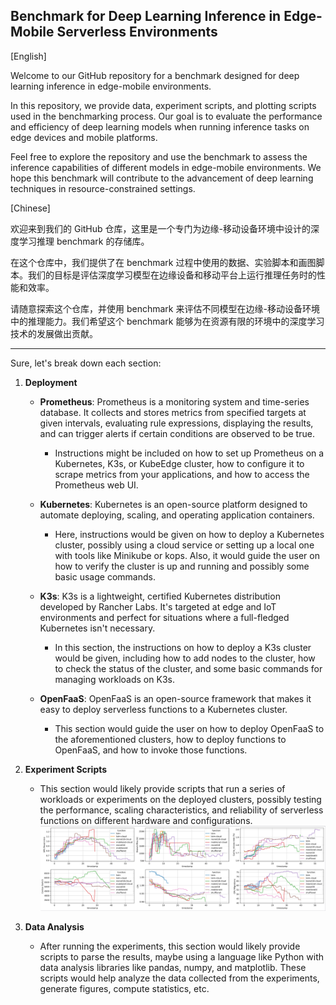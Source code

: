 ## Benchmark for Deep Learning Inference in Edge-Mobile Serverless Environments

[English]

Welcome to our GitHub repository for a benchmark designed for deep learning inference in edge-mobile environments. 

In this repository, we provide data, experiment scripts, and plotting scripts used in the benchmarking process. Our goal is to evaluate the performance and efficiency of deep learning models when running inference tasks on edge devices and mobile platforms. 

Feel free to explore the repository and use the benchmark to assess the inference capabilities of different models in edge-mobile environments. We hope this benchmark will contribute to the advancement of deep learning techniques in resource-constrained settings.

[Chinese]

欢迎来到我们的 GitHub 仓库，这里是一个专门为边缘-移动设备环境中设计的深度学习推理 benchmark 的存储库。

在这个仓库中，我们提供了在 benchmark 过程中使用的数据、实验脚本和画图脚本。我们的目标是评估深度学习模型在边缘设备和移动平台上运行推理任务时的性能和效率。

请随意探索这个仓库，并使用 benchmark 来评估不同模型在边缘-移动设备环境中的推理能力。我们希望这个 benchmark 能够为在资源有限的环境中的深度学习技术的发展做出贡献。

---

Sure, let's break down each section:

1. **Deployment**
    - **Prometheus**: Prometheus is a monitoring system and time-series database. It collects and stores metrics from specified targets at given intervals, evaluating rule expressions, displaying the results, and can trigger alerts if certain conditions are observed to be true.
        - Instructions might be included on how to set up Prometheus on a Kubernetes, K3s, or KubeEdge cluster, how to configure it to scrape metrics from your applications, and how to access the Prometheus web UI.
    
    - **Kubernetes**: Kubernetes is an open-source platform designed to automate deploying, scaling, and operating application containers. 
        - Here, instructions would be given on how to deploy a Kubernetes cluster, possibly using a cloud service or setting up a local one with tools like Minikube or kops. Also, it would guide the user on how to verify the cluster is up and running and possibly some basic usage commands.
        
    - **K3s**: K3s is a lightweight, certified Kubernetes distribution developed by Rancher Labs. It's targeted at edge and IoT environments and perfect for situations where a full-fledged Kubernetes isn't necessary.
        - In this section, the instructions on how to deploy a K3s cluster would be given, including how to add nodes to the cluster, how to check the status of the cluster, and some basic commands for managing workloads on K3s.

    - **OpenFaaS**: OpenFaaS is an open-source framework that makes it easy to deploy serverless functions to a Kubernetes cluster. 
        - This section would guide the user on how to deploy OpenFaaS to the aforementioned clusters, how to deploy functions to OpenFaaS, and how to invoke those functions.

2. **Experiment Scripts**
    - This section would likely provide scripts that run a series of workloads or experiments on the deployed clusters, possibly testing the performance, scaling characteristics, and reliability of serverless functions on different hardware and configurations.
    ![](Exps/Results/plots/metrics.png)
    
3. **Data Analysis**
    - After running the experiments, this section would likely provide scripts to parse the results, maybe using a language like Python with data analysis libraries like pandas, numpy, and matplotlib. These scripts would help analyze the data collected from the experiments, generate figures, compute statistics, etc.
